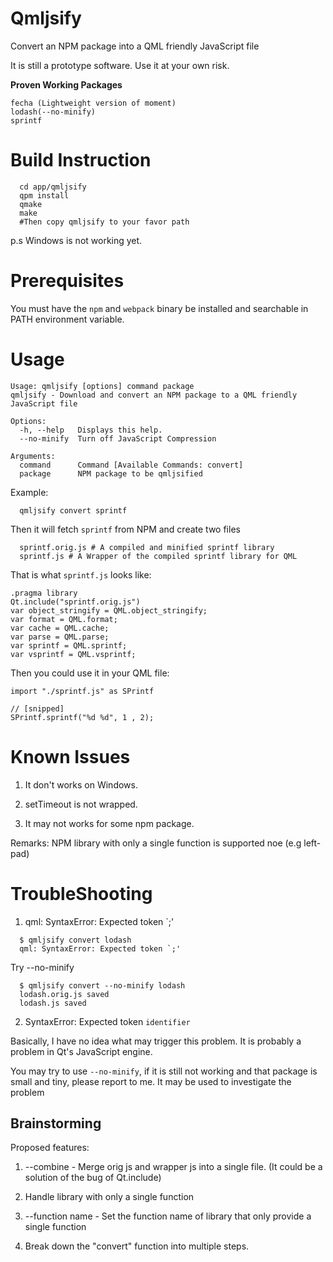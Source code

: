# Qmljsify
Convert an NPM package into a QML friendly JavaScript file

It is still a prototype software. Use it at your own risk.

**Proven Working Packages**

    fecha (Lightweight version of moment)
    lodash(--no-minify) 
    sprintf

Build Instruction
=================

```
  cd app/qmljsify
  qpm install
  qmake
  make 
  #Then copy qmljsify to your favor path
```

p.s Windows is not working yet.

Prerequisites
=============

You must have the `npm` and `webpack` binary be installed and searchable in PATH environment variable.

Usage
=====

```
Usage: qmljsify [options] command package
qmljsify - Download and convert an NPM package to a QML friendly JavaScript file

Options:
  -h, --help   Displays this help.
  --no-minify  Turn off JavaScript Compression

Arguments:
  command      Command [Available Commands: convert]
  package      NPM package to be qmljsified
```


Example: 

```
  qmljsify convert sprintf
```

Then it will fetch `sprintf` from NPM and create two files

```
  sprintf.orig.js # A compiled and minified sprintf library
  sprintf.js # A Wrapper of the compiled sprintf library for QML
```

That is what `sprintf.js` looks like:

```
.pragma library
Qt.include("sprintf.orig.js")
var object_stringify = QML.object_stringify;
var format = QML.format;
var cache = QML.cache;
var parse = QML.parse;
var sprintf = QML.sprintf;
var vsprintf = QML.vsprintf;
```

Then you could use it in your QML file:

```
import "./sprintf.js" as SPrintf

// [snipped]
SPrintf.sprintf("%d %d", 1 , 2);
```

Known Issues
============

1. It don't works on Windows.

2. setTimeout is not wrapped.

3. It may not works for some npm package.

Remarks: NPM library with only a single function is supported noe (e.g left-pad)

TroubleShooting
===============

1) qml: SyntaxError: Expected token `;'

```
  $ qmljsify convert lodash
  qml: SyntaxError: Expected token `;'
```
Try --no-minify

```
  $ qmljsify convert --no-minify lodash
  lodash.orig.js saved
  lodash.js saved
```

2) SyntaxError: Expected token `identifier`

Basically, I have no idea what may trigger this problem. 
It is probably a problem in Qt's JavaScript engine.

You may try to use `--no-minify`, if it is still not working and that package is small and tiny, please report to me. It may be used to investigate the problem

Brainstorming
------------

Proposed features:

1. --combine - Merge orig js and wrapper js into a single file. (It could be a solution of the bug of Qt.include)

2. Handle library with only a single function

3. --function name - Set the function name of library that only provide a single function

4. Break down the "convert" function into multiple steps.
